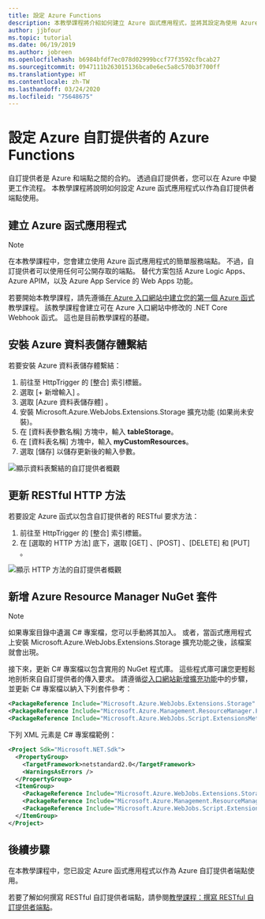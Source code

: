 ```yaml
---
title: 設定 Azure Functions
description: 本教學課程將介紹如何建立 Azure 函式應用程式，並將其設定為使用 Azure 自訂提供者
author: jjbfour
ms.topic: tutorial
ms.date: 06/19/2019
ms.author: jobreen
ms.openlocfilehash: b6984bfdf7ec078d02999bccf77f3592cfbcab27
ms.sourcegitcommit: 0947111b263015136bca0e6ec5a8c570b3f700ff
ms.translationtype: HT
ms.contentlocale: zh-TW
ms.lasthandoff: 03/24/2020
ms.locfileid: "75648675"
---
```

# <a name="set-up-azure-functions-for-azure-custom-providers"></a>設定 Azure 自訂提供者的 Azure Functions

自訂提供者是 Azure 和端點之間的合約。 透過自訂提供者，您可以在 Azure 中變更工作流程。 本教學課程將說明如何設定 Azure 函式應用程式以作為自訂提供者端點使用。

## <a name="create-the-azure-function-app"></a>建立 Azure 函式應用程式

> [!NOTE]
> 在本教學課程中，您會建立使用 Azure 函式應用程式的簡單服務端點。 不過，自訂提供者可以使用任何可公開存取的端點。 替代方案包括 Azure Logic Apps、Azure APIM，以及 Azure App Service 的 Web Apps 功能。

若要開始本教學課程，請先遵循[在 Azure 入口網站中建立您的第一個 Azure 函式](../../azure-functions/functions-create-first-azure-function.md)教學課程。 該教學課程會建立可在 Azure 入口網站中修改的 .NET Core Webhook 函式。 這也是目前教學課程的基礎。

## <a name="install-azure-table-storage-bindings"></a>安裝 Azure 資料表儲存體繫結

若要安裝 Azure 資料表儲存體繫結：

1. 前往至 HttpTrigger 的 [整合]  索引標籤。
1. 選取 [+ 新增輸入]  。
1. 選取 [Azure 資料表儲存體]  。
1. 安裝 Microsoft.Azure.WebJobs.Extensions.Storage 擴充功能 (如果尚未安裝)。
1. 在 [資料表參數名稱]  方塊中，輸入 **tableStorage**。
1. 在 [資料表名稱]  方塊中，輸入 **myCustomResources**。
1. 選取 [儲存]  以儲存更新後的輸入參數。

![顯示資料表繫結的自訂提供者概觀](./media/create-custom-provider/azure-functions-table-bindings.png)

## <a name="update-restful-http-methods"></a>更新 RESTful HTTP 方法

若要設定 Azure 函式以包含自訂提供者的 RESTful 要求方法：

1. 前往至 HttpTrigger 的 [整合]  索引標籤。
1. 在 [選取的 HTTP 方法]  底下，選取 [GET]  、[POST]  、[DELETE]  和 [PUT]  。

![顯示 HTTP 方法的自訂提供者概觀](./media/create-custom-provider/azure-functions-http-methods.png)

## <a name="add-azure-resource-manager-nuget-packages"></a>新增 Azure Resource Manager NuGet 套件

> [!NOTE]
> 如果專案目錄中遺漏 C# 專案檔，您可以手動將其加入。 或者，當函式應用程式上安裝 Microsoft.Azure.WebJobs.Extensions.Storage 擴充功能之後，該檔案就會出現。

接下來，更新 C# 專案檔以包含實用的 NuGet 程式庫。 這些程式庫可讓您更輕鬆地剖析來自自訂提供者的傳入要求。 請遵循[從入口網站新增擴充功能](../../azure-functions/install-update-binding-extensions-manual.md)中的步驟，並更新 C# 專案檔以納入下列套件參考：

```xml
<PackageReference Include="Microsoft.Azure.WebJobs.Extensions.Storage" Version="3.0.4" />
<PackageReference Include="Microsoft.Azure.Management.ResourceManager.Fluent" Version="1.22.2" />
<PackageReference Include="Microsoft.Azure.WebJobs.Script.ExtensionsMetadataGenerator" Version="1.1.*" />
```

下列 XML 元素是 C# 專案檔範例：

```xml
<Project Sdk="Microsoft.NET.Sdk">
  <PropertyGroup>
    <TargetFramework>netstandard2.0</TargetFramework>
    <WarningsAsErrors />
  </PropertyGroup>
  <ItemGroup>
    <PackageReference Include="Microsoft.Azure.WebJobs.Extensions.Storage" Version="3.0.4" />
    <PackageReference Include="Microsoft.Azure.Management.ResourceManager.Fluent" Version="1.22.2" />
    <PackageReference Include="Microsoft.Azure.WebJobs.Script.ExtensionsMetadataGenerator" Version="1.1.*" />
  </ItemGroup>
</Project>
```

## <a name="next-steps"></a>後續步驟

在本教學課程中，您已設定 Azure 函式應用程式以作為 Azure 自訂提供者端點使用。

若要了解如何撰寫 RESTful 自訂提供者端點，請參閱[教學課程：撰寫 RESTful 自訂提供者端點](./tutorial-custom-providers-function-authoring.md)。

